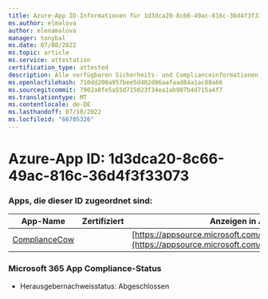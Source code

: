 ```yaml
---
title: Azure-App ID-Informationen für 1d3dca20-8c66-49ac-816c-36d4f3f33073
ms.author: elmalova
author: elenamalova
manager: tonybal
ms.date: 07/08/2022
ms.topic: article
ms.service: attestation
certification_type: attested
description: Alle verfügbaren Sicherheits- und Complianceinformationen für 1d3dca20-8c66-49ac-816c-36d4f3f33073.
ms.openlocfilehash: 710dd200a957bee5d402d86aafaad84a1ac88a66
ms.sourcegitcommit: 7902a8fe5a55d715023f34ea1ab987b4d715a4f7
ms.translationtype: MT
ms.contentlocale: de-DE
ms.lasthandoff: 07/10/2022
ms.locfileid: "66705326"
---
```

# <a name="azure-app-id-1d3dca20-8c66-49ac-816c-36d4f3f33073"></a>Azure-App ID: 1d3dca20-8c66-49ac-816c-36d4f3f33073


### <a name="apps-associated-with-this-id"></a>Apps, die dieser ID zugeordnet sind:
| **App-Name** | **Zertifiziert** | **Anzeigen in AppSource** |
|--------------|---------------|-----------------------|
| [ComplianceCow](../forward/WA200004247.md) |  | [https://appsource.microsoft.com/product/office/WA200004247](https://appsource.microsoft.com/product/office/WA200004247) |

### <a name="microsoft-365-app-compliance-status"></a>Microsoft 365 App Compliance-Status
- Herausgebernachweisstatus: Abgeschlossen
